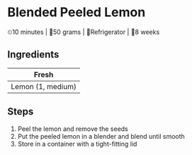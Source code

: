 # Blended Peeled Lemon

&#9202;10 minutes | &#127855;50 grams | &#127801;Refrigerator | &#129344;8 weeks

## Ingredients

| Fresh |
| --- |
| Lemon (1, medium) |

## Steps

1. Peel the lemon and remove the seeds
1. Put the peeled lemon in a blender and blend until smooth
1. Store in a container with a tight-fitting lid
